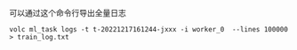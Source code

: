 可以通过这个命令行导出全量日志
```
volc ml_task logs -t t-20221217161244-jxxx -i worker_0  --lines 100000 > train_log.txt 
```
